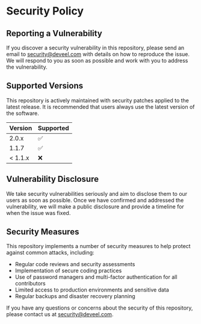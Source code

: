 # Security Policy

## Reporting a Vulnerability

If you discover a security vulnerability in this repository, please send an email to security@deveel.com with details on how to reproduce the issue. We will respond to you as soon as possible and work with you to address the vulnerability.

## Supported Versions

This repository is actively maintained with security patches applied to the latest release. It is recommended that users always use the latest version of the software.

| Version   | Supported          |
| --------- | ------------------ |
| 2.0.x     | :white_check_mark: |
| 1.1.7     | :white_check_mark: |
| < 1.1.x   | :x:                |

## Vulnerability Disclosure

We take security vulnerabilities seriously and aim to disclose them to our users as soon as possible. Once we have confirmed and addressed the vulnerability, we will make a public disclosure and provide a timeline for when the issue was fixed.

## Security Measures

This repository implements a number of security measures to help protect against common attacks, including:

- Regular code reviews and security assessments
- Implementation of secure coding practices
- Use of password managers and multi-factor authentication for all contributors
- Limited access to production environments and sensitive data
- Regular backups and disaster recovery planning

If you have any questions or concerns about the security of this repository, please contact us at security@deveel.com.
